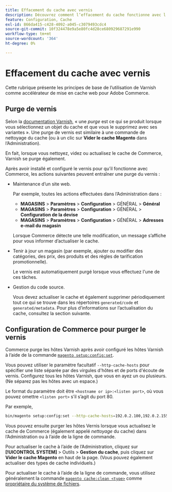 ```yaml
---
title: Effacement du cache avec vernis
description: Découvrez comment l’effacement du cache fonctionne avec l’accélérateur de mise en cache web Varnish pour Adobe Commerce. Découvrez les techniques de gestion et d’optimisation du cache.
feature: Configuration, Cache
exl-id: 866da415-c428-4092-a045-c3079493cdc4
source-git-commit: 10f324478e9a5e80fc4d28ce680929687291e990
workflow-type: tm+mt
source-wordcount: '364'
ht-degree: 0%

---
```


# Effacement du cache avec vernis

Cette rubrique présente les principes de base de l’utilisation de Varnish comme accélérateur de mise en cache web pour Adobe Commerce.

## Purge de vernis

Selon la [documentation Varnish](https://www.varnish-cache.org/docs/trunk/users-guide/purging.html), « une *purge* est ce qui se produit lorsque vous sélectionnez un objet du cache et que vous le supprimez avec ses variantes ». Une purge de vernis est similaire à une commande de nettoyage du cache (ou à un clic sur **Vider le cache Magento** dans l’Administration).

En fait, lorsque vous nettoyez, videz ou actualisez le cache de Commerce, Varnish se purge également.

Après avoir installé et configuré le vernis pour qu’il fonctionne avec Commerce, les actions suivantes peuvent entraîner une purge du vernis :

- Maintenance d’un site web.

  Par exemple, toutes les actions effectuées dans l’Administration dans :

   - **MAGASINS** > **Paramètres** > **Configuration** > GÉNÉRAL > **Général**
   - **MAGASINS** > **Paramètres** > **Configuration** > GÉNÉRAL > **Configuration de la devise**
   - **MAGASINS** > **Paramètres** > **Configuration** > GÉNÉRAL > **Adresses e-mail du magasin**

  Lorsque Commerce détecte une telle modification, un message s’affiche pour vous informer d’actualiser le cache.

- Tenir à jour un magasin (par exemple, ajouter ou modifier des catégories, des prix, des produits et des règles de tarification promotionnelle).

  Le vernis est automatiquement purgé lorsque vous effectuez l&#39;une de ces tâches.

- Gestion du code source.

  Vous devez actualiser le cache et également supprimer périodiquement tout ce qui se trouve dans les répertoires `generated/code` et `generated/metadata`. Pour plus d’informations sur l’actualisation du cache, consultez la section suivante.

## Configuration de Commerce pour purger le vernis

Commerce purge les hôtes Varnish après avoir configuré les hôtes Varnish à l’aide de la commande [`magento setup:config:set`](https://experienceleague.adobe.com/en/docs/commerce-operations/tools/cli-reference/commerce-on-premises#setupconfigset).

Vous pouvez utiliser le paramètre facultatif `--http-cache-hosts` pour spécifier une liste séparée par des virgules d&#39;hôtes et de ports d&#39;écoute de vernis. Configurez tous les hôtes Varnish, que vous en ayez un ou plusieurs. (Ne séparez pas les hôtes avec un espace.)

Le format du paramètre doit être `<hostname or ip>:<listen port>`, où vous pouvez omettre `<listen port>` s’il s’agit du port 80.

Par exemple,

```bash
bin/magento setup:config:set --http-cache-hosts=192.0.2.100,192.0.2.155:6081
```

Vous pouvez ensuite purger les hôtes Vernis lorsque vous actualisez le cache de Commerce (également appelé *nettoyage* du cache) dans l’Administration ou à l’aide de la ligne de commande.

Pour actualiser le cache à l’aide de l’Administration, cliquez sur **[!UICONTROL SYSTEM]** > Outils > **Gestion du cache**, puis cliquez sur **Vider le cache Magento** en haut de la page. (Vous pouvez également actualiser des types de cache individuels.)

Pour actualiser le cache à l’aide de la ligne de commande, vous utilisez généralement la commande [`magento cache:clean <type>`](../cli/manage-cache.md#clean-and-flush-cache-types) comme [propriétaire du système de fichiers](../../installation/prerequisites/file-system/overview.md).
